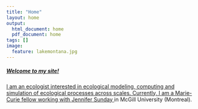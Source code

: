 ```yaml
---
title: "Home"
layout: home
output:
  html_document: home
  pdf_document: home
tags: []
image:
  feature: lakemontana.jpg
---
```

<div class="tile">
  <a href="/research/">
    <h5>Welcome to my site!</h5>
    I am an ecologist interested in ecological modeling, computing and simulation of ecological processes across scales.
    Currently, I am a Marie-Curie fellow working with <a href="http://jennsunday.weebly.com/"> Jennifer Sunday </a> in McGill University (Montreal).
  </a>
</div>
